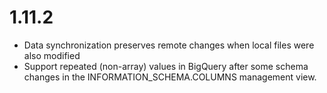 # 1.11.2

* Data synchronization preserves remote changes when local files were also modified
* Support repeated (non-array) values in BigQuery after some schema changes in the INFORMATION_SCHEMA.COLUMNS management view.
